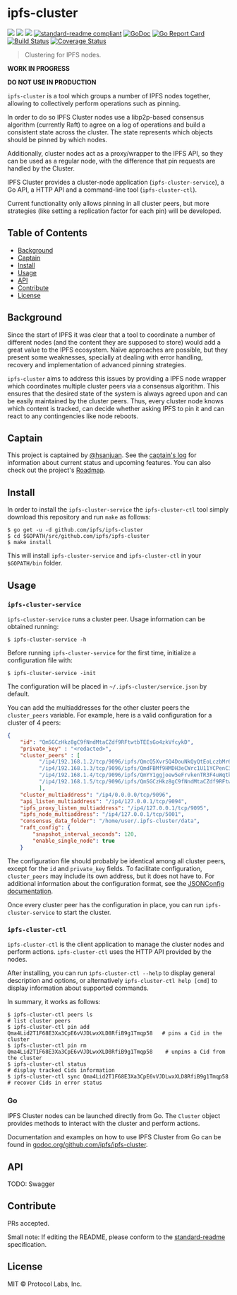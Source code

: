 # ipfs-cluster


[![](https://img.shields.io/badge/made%20by-Protocol%20Labs-blue.svg?style=flat-square)](http://ipn.io)
[![](https://img.shields.io/badge/project-ipfs-blue.svg?style=flat-square)](http://github.com/ipfs/ipfs)
[![](https://img.shields.io/badge/freenode-%23ipfs-blue.svg?style=flat-square)](http://webchat.freenode.net/?channels=%23ipfs)
[![standard-readme compliant](https://img.shields.io/badge/standard--readme-OK-green.svg?style=flat-square)](https://github.com/RichardLitt/standard-readme)
[![GoDoc](https://godoc.org/github.com/ipfs/ipfs-cluster?status.svg)](https://godoc.org/github.com/ipfs/ipfs-cluster)
[![Go Report Card](https://goreportcard.com/badge/github.com/ipfs/ipfs-cluster)](https://goreportcard.com/report/github.com/ipfs/ipfs-cluster)
[![Build Status](https://travis-ci.org/ipfs/ipfs-cluster.svg?branch=master)](https://travis-ci.org/ipfs/ipfs-cluster)
[![Coverage Status](https://coveralls.io/repos/github/ipfs/ipfs-cluster/badge.svg?branch=master)](https://coveralls.io/github/ipfs/ipfs-cluster?branch=master)


> Clustering for IPFS nodes.

**WORK IN PROGRESS**

**DO NOT USE IN PRODUCTION**

`ipfs-cluster` is a tool which groups a number of IPFS nodes together, allowing to collectively perform operations such as pinning.

In order to do so IPFS Cluster nodes use a libp2p-based consensus algorithm (currently Raft) to agree on a log of operations and build a consistent state across the cluster. The state represents which objects should be pinned by which nodes.

Additionally, cluster nodes act as a proxy/wrapper to the IPFS API, so they can be used as a regular node, with the difference that pin requests are handled by the Cluster.

IPFS Cluster provides a cluster-node application (`ipfs-cluster-service`), a Go API, a HTTP API and a command-line tool (`ipfs-cluster-ctl`).

Current functionality only allows pinning in all cluster peers, but more strategies (like setting a replication factor for each pin) will be developed.

## Table of Contents

- [Background](#background)
- [Captain](#captain)
- [Install](#install)
- [Usage](#usage)
- [API](#api)
- [Contribute](#contribute)
- [License](#license)

## Background

Since the start of IPFS it was clear that a tool to coordinate a number of different nodes (and the content they are supposed to store) would add a great value to the IPFS ecosystem. Naïve approaches are possible, but they present some weaknesses, specially at dealing with error handling, recovery and implementation of advanced pinning strategies.

`ipfs-cluster` aims to address this issues by providing a IPFS node wrapper which coordinates multiple cluster peers via a consensus algorithm. This ensures that the desired state of the system is always agreed upon and can be easily maintained by the cluster peers. Thus, every cluster node knows which content is tracked, can decide whether asking IPFS to pin it and can react to any contingencies like node reboots.

## Captain

This project is captained by [@hsanjuan](https://github.com/hsanjuan). See the [captain's log](captain.log.md) for information about current status and upcoming features. You can also check out the project's [Roadmap](ROADMAP.md).

## Install

In order to install the `ipfs-cluster-service` the `ipfs-cluster-ctl` tool  simply download this repository and run `make` as follows:

```
$ go get -u -d github.com/ipfs/ipfs-cluster
$ cd $GOPATH/src/github.com/ipfs/ipfs-cluster
$ make install
```

This will install `ipfs-cluster-service` and `ipfs-cluster-ctl` in your `$GOPATH/bin` folder.

## Usage

### `ipfs-cluster-service`

`ipfs-cluster-service` runs a cluster peer. Usage information can be obtained running:

```
$ ipfs-cluster-service -h

```

Before running `ipfs-cluster-service` for the first time, initialize a configuration file with:

```
$ ipfs-cluster-service -init
```

The configuration will be placed in `~/.ipfs-cluster/service.json` by default.

You can add the multiaddresses for the other cluster peers the `cluster_peers` variable. For example, here is a valid configuration for a cluster of 4 peers:

```json
{
    "id": "QmSGCzHkz8gC9fNndMtaCZdf9RFtwtbTEEsGo4zkVfcykD",
    "private_key" : "<redacted>",
    "cluster_peers" : [
          "/ip4/192.168.1.2/tcp/9096/ipfs/QmcQ5XvrSQ4DouNkQyQtEoLczbMr6D9bSenGy6WQUCQUBt",
          "/ip4/192.168.1.3/tcp/9096/ipfs/QmdFBMf9HMDH3eCWrc1U11YCPenC3Uvy9mZQ2BedTyKTDf",
          "/ip4/192.168.1.4/tcp/9096/ipfs/QmYY1ggjoew5eFrvkenTR3F4uWqtkBkmgfJk8g9Qqcwy51",
          "/ip4/192.168.1.5/tcp/9096/ipfs/QmSGCzHkz8gC9fNndMtaCZdf9RFtwtbTEEsGo4zkVfcykD"
          ],
    "cluster_multiaddress": "/ip4/0.0.0.0/tcp/9096",
    "api_listen_multiaddress": "/ip4/127.0.0.1/tcp/9094",
    "ipfs_proxy_listen_multiaddress": "/ip4/127.0.0.1/tcp/9095",
    "ipfs_node_multiaddress": "/ip4/127.0.0.1/tcp/5001",
    "consensus_data_folder": "/home/user/.ipfs-cluster/data",
    "raft_config": {
        "snapshot_interval_seconds": 120,
        "enable_single_node": true
    }
```

The configuration file should probably be identical among all cluster peers, except for the `id` and `private_key` fields. To facilitate configuration, `cluster_peers` may include its own address, but it does not have to. For additional information about the configuration format, see the [JSONConfig documentation](https://godoc.org/github.com/ipfs/ipfs-cluster#JSONConfig).

Once every cluster peer has the configuration in place, you can run `ipfs-cluster-service` to start the cluster.


### `ipfs-cluster-ctl`

`ipfs-cluster-ctl` is the client application to manage the cluster nodes and perform actions. `ipfs-cluster-ctl` uses the HTTP API provided by the nodes.

After installing, you can run `ipfs-cluster-ctl --help` to display general description and options, or alternatively `ipfs-cluster-ctl help [cmd]` to display
information about supported commands.

In summary, it works as follows:

```
$ ipfs-cluster-ctl peers ls                                                # list cluster peers
$ ipfs-cluster-ctl pin add Qma4Lid2T1F68E3Xa3CpE6vVJDLwxXLD8RfiB9g1Tmqp58   # pins a Cid in the cluster
$ ipfs-cluster-ctl pin rm Qma4Lid2T1F68E3Xa3CpE6vVJDLwxXLD8RfiB9g1Tmqp58    # unpins a Cid from the cluster
$ ipfs-cluster-ctl status                                                   # display tracked Cids information
$ ipfs-cluster-ctl sync Qma4Lid2T1F68E3Xa3CpE6vVJDLwxXLD8RfiB9g1Tmqp58      # recover Cids in error status
```

### Go

IPFS Cluster nodes can be launched directly from Go. The `Cluster` object provides methods to interact with the cluster and perform actions.

Documentation and examples on how to use IPFS Cluster from Go can be found in [godoc.org/github.com/ipfs/ipfs-cluster](https://godoc.org/github.com/ipfs/ipfs-cluster).

## API

TODO: Swagger

## Contribute

PRs accepted.

Small note: If editing the README, please conform to the [standard-readme](https://github.com/RichardLitt/standard-readme) specification.

## License

MIT © Protocol Labs, Inc.
